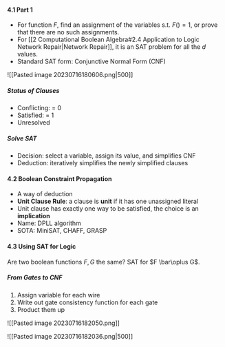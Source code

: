 #### 4.1 Part 1

* For function $F$, find an assignment of the variables s.t. $F() = 1$, or prove that there are no such assignments.
* For [[2 Computational Boolean Algebra#2.4 Application to Logic Network Repair|Network Repair]], it is an SAT problem for all the $d$ values.
* Standard SAT form: Conjunctive Normal Form (CNF)

![[Pasted image 20230716180606.png|500]]

##### Status of Clauses

* Conflicting: = 0
* Satisfied: = 1
* Unresolved

##### Solve SAT

* Decision: select a variable, assign its value, and simplifies CNF
* Deduction: iteratively simplifies the newly simplified clauses

#### 4.2 Boolean Constraint Propagation

* A way of deduction
* **Unit Clause Rule**: a clause is **unit** if it has one unassigned literal
* Unit clause has exactly one way to be satisfied, the choice is an **implication**
* Name: DPLL algorithm
* SOTA: MiniSAT, CHAFF, GRASP

#### 4.3 Using SAT for Logic

Are two boolean functions $F, G$ the same? SAT for $F \bar\oplus G$.

##### From Gates to CNF

1. Assign variable for each wire
2. Write out gate consistency function for each gate
3. Product them up

![[Pasted image 20230716182050.png]]

![[Pasted image 20230716182036.png|500]]

